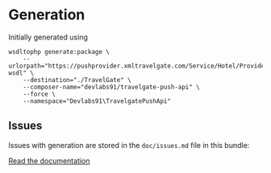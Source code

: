 Generation
==========

Initially generated using

    wsdltophp generate:package \
        --urlorpath="https://pushprovider.xmltravelgate.com/Service/Hotel/Provider/ProviderGEN.svc?wsdl" \
        --destination="./TravelGate" \
        --composer-name="devlabs91/travelgate-push-api" \
        --force \
        --namespace="Devlabs91\TravelgatePushApi"

Issues
------

Issues with generation are stored in the `doc/issues.md` file in this bundle:

[Read the documentation](https://github.com/devlabs91/travelgate-push-api/blob/master/doc/issues.md)

